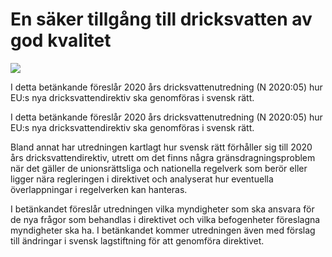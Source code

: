 # En säker tillgång till dricksvatten av god kvalitet

![](/contentassets/ac900ddb87894bffa2f8ba58b2fb90bd/sou202181.jpg?width=150&quality=85)

I detta betänkande föreslår 2020 års dricksvattenutredning (N 2020:05) hur EU:s nya dricksvattendirektiv ska genomföras i svensk rätt.

I detta betänkande föreslår 2020 års dricksvattenutredning (N 2020:05) hur EU:s nya dricksvattendirektiv ska genomföras i svensk rätt.

Bland annat har utredningen kartlagt hur svensk rätt förhåller sig till 2020 års dricksvattendirektiv, utrett om det finns några gränsdragningsproblem när det gäller de unionsrättsliga och nationella regelverk som berör eller ligger nära regleringen i direktivet och analyserat hur eventuella överlappningar i regelverken kan hanteras.

I betänkandet föreslår utredningen vilka myndigheter som ska ansvara för de nya frågor som behandlas i direktivet och vilka befogenheter föreslagna myndigheter ska ha. I betänkandet kommer utredningen även med förslag till ändringar i svensk lagstiftning för att genomföra direktivet.
